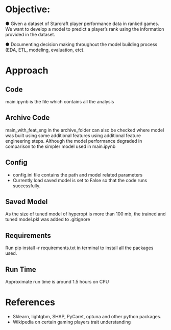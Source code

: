 # Objective:

● Given a dataset of Starcraft player performance data in ranked games. We want
to develop a model to predict a player’s rank using the information provided in the
dataset.

● Documenting decision making throughout the model building process (EDA, ETL,
modeling, evaluation, etc).

# Approach

## Code
main.ipynb is the file which contains all the analysis

## Archive Code
main_with_feat_eng in the archive_folder can also be checked where model was built using some additional features using additional feature engineering steps. Although the model performance degraded in comparison to the simpler model used in main.ipynb

## Config
- config.ini file contains the path and model related parameters
- Currently load saved model is set to False so that the code runs successfully. 

## Saved Model
As the size of tuned model of hyperopt is more than 100 mb, the trained and tuned model.pkl was added to .gitignore

## Requirements
Run pip install -r requirements.txt in terminal to install all the packages used.

## Run Time
Approximate run time is around 1.5 hours on CPU

# References

- Sklearn, lightgbm, SHAP, PyCaret, optuna and other python packages.
- Wikipedia on certain gaming players trait understanding
 
